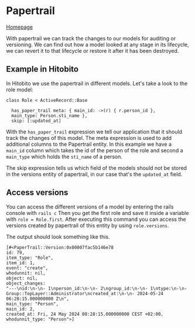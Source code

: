 # Papertrail
[Homepage]([Homepage](https://github.com/paper-trail-gem/paper_trail?tab=readme-ov-file))

With papertrail we can track the changes to our models for auditing or versioning. We can
find out how a model looked at any stage in its lifecycle, we can revert it to that lifecycle or restore
it after it has been destroyed.

## Example in Hitobito
In Hitobito we use the papertrail in different models. Let's take a look to the role model:

```
class Role < ActiveRecord::Base

  has_paper_trail meta: { main_id: ->(r) { r.person_id },
  main_type: Person.sti_name },
  skip: [:updated_at]
```

With the `has_paper_trail` expression we tell our application that it should track the changes of this model.
The meta expression is used to add additional columns to the Papertrail entity. In this example we have a `main_id`
column which takes the id of the person of the role and second a `main_type` which holds the `sti_name` of a person.

The skip expression tells us which field of the models should not be stored in the versions entity of papertrail, in our
case that's the `updated_at` field.

## Access versions
You can access the different versions of a model by entering the rails console with `rails c`
Then you get the first role and save it inside a variable with `role = Role.first`. After executing this
command you can access the versions created by papertrail of this entity by using `role.versions`.

The output should look something like this.

```
[#<PaperTrail::Version:0x00007fac5b146e78
id: 79,
item_type: "Role",
item_id: 1,
event: "create",
whodunnit: nil,
object: nil,
object_changes:
"---\nid:\n-\n- 1\nperson_id:\n-\n- 2\ngroup_id:\n-\n- 1\ntype:\n-\n- Group::TopLayer::Administrator\ncreated_at:\n-\n- 2024-05-24 06:28:15.000000000 Z\n",
main_type: "Person",
main_id: 2,
created_at: Fri, 24 May 2024 08:28:15.000000000 CEST +02:00,
whodunnit_type: "Person">]
```


